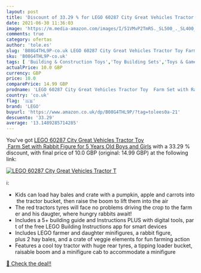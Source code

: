 ```yaml
---
layout: post
title: 'Discount of 33.29 % for LEGO 60287 City Great Vehicles Tractor T'
date: 2021-06-30 11:36:03
image: 'https://m.media-amazon.com/images/I/51VMvP2TmRS._SL500_._SL400_.jpg'
comments: true
category: ofertas
author: 'tole.es'
slug: 'B08G4THL9P-co.uk LEGO 60287 City Great Vehicles Tractor Toy Farm Set...'
sku: 'B08G4THL9P-co.uk'
tags: [ 'Building & Construction Toys','Toy Building Sets','Toys & Games','Toys Store','lego', ]
actualPrice: 10.0 GBP
currency: GBP
price: 10.0
comparePrice: 14.99 GBP
prodname: 'LEGO 60287 City Great Vehicles Tractor Toy  Farm Set with Rabbit Figure for 5 Years Old Boys and Girls'
country: 'co.uk'
flag: '🇬🇧'
brand: 'LEGO'
buyurl: 'https://www.amazon.co.uk/dp/B08G4THL9P/?tag=tolees0a-21'
descuento: '33.29'
average: '13.1489285714285'
---
```


You've got [LEGO 60287 City Great Vehicles Tractor Toy  Farm Set with Rabbit Figure for 5 Years Old Boys and Girls](https://www.amazon.co.uk/dp/B08G4THL9P/?tag=tolees0a-21) with a  33.29 % discount, with final price of 10.0 GBP (original: 14.99 GBP) at the following link:

[![LEGO 60287 City Great Vehicles Tractor T](https://m.media-amazon.com/images/I/51VMvP2TmRS._SL500_._SL400_.jpg)](https://www.amazon.co.uk/dp/B08G4THL9P/?tag=tolees0a-21)

ℹ️:

- Kids can load hay bales and crate with a pumpkin, apple and carrots into the tractor bucket, then raise the boom to lift them into the air
- The red tractors tyres will face no problems driving the crop to the farmer and his daugter, where hungry rabbits await!
- Includes a 5+ building guide and Instructions PLUS with digital tools, part of the free LEGO Building Instructions app for smart devices
- Includes LEGO farmer and daughter minifigures, a rabbit figure, plus 2 hay bales, and a crate of veggie elements for fun farming action
- Features a cool toy tractor with huge rear tyres, a tipping loader bucket, raisable boom and a minifigure cab to accommodate a minifigure

[🛒 Check the deal!!](https://www.amazon.co.uk/dp/B08G4THL9P/?tag=tolees0a-21)
